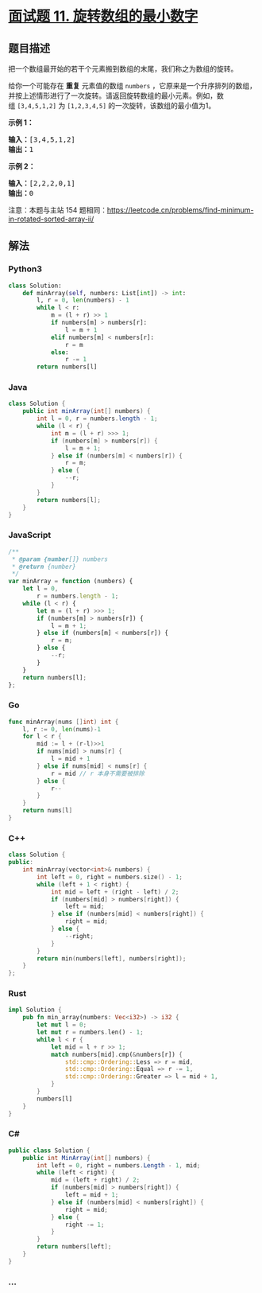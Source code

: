 # [面试题 11. 旋转数组的最小数字](https://leetcode.cn/problems/xuan-zhuan-shu-zu-de-zui-xiao-shu-zi-lcof/)

## 题目描述

<p>把一个数组最开始的若干个元素搬到数组的末尾，我们称之为数组的旋转。</p>

<p>给你一个可能存在&nbsp;<strong>重复</strong>&nbsp;元素值的数组&nbsp;<code>numbers</code>&nbsp;，它原来是一个升序排列的数组，并按上述情形进行了一次旋转。请返回旋转数组的最小元素。例如，数组&nbsp;<code>[3,4,5,1,2]</code> 为 <code>[1,2,3,4,5]</code> 的一次旋转，该数组的最小值为1。&nbsp;&nbsp;</p>

<p><strong>示例 1：</strong></p>

<pre>
<strong>输入：</strong>[3,4,5,1,2]
<strong>输出：</strong>1
</pre>

<p><strong>示例 2：</strong></p>

<pre>
<strong>输入：</strong>[2,2,2,0,1]
<strong>输出：</strong>0
</pre>

<p>注意：本题与主站 154 题相同：<a href="https://leetcode.cn/problems/find-minimum-in-rotated-sorted-array-ii/">https://leetcode.cn/problems/find-minimum-in-rotated-sorted-array-ii/</a></p>

## 解法

<!-- tabs:start -->

### **Python3**

```python
class Solution:
    def minArray(self, numbers: List[int]) -> int:
        l, r = 0, len(numbers) - 1
        while l < r:
            m = (l + r) >> 1
            if numbers[m] > numbers[r]:
                l = m + 1
            elif numbers[m] < numbers[r]:
                r = m
            else:
                r -= 1
        return numbers[l]
```

### **Java**

```java
class Solution {
    public int minArray(int[] numbers) {
        int l = 0, r = numbers.length - 1;
        while (l < r) {
            int m = (l + r) >>> 1;
            if (numbers[m] > numbers[r]) {
                l = m + 1;
            } else if (numbers[m] < numbers[r]) {
                r = m;
            } else {
                --r;
            }
        }
        return numbers[l];
    }
}
```

### **JavaScript**

```js
/**
 * @param {number[]} numbers
 * @return {number}
 */
var minArray = function (numbers) {
    let l = 0,
        r = numbers.length - 1;
    while (l < r) {
        let m = (l + r) >>> 1;
        if (numbers[m] > numbers[r]) {
            l = m + 1;
        } else if (numbers[m] < numbers[r]) {
            r = m;
        } else {
            --r;
        }
    }
    return numbers[l];
};
```

### **Go**

```go
func minArray(nums []int) int {
	l, r := 0, len(nums)-1
	for l < r {
		mid := l + (r-l)>>1
		if nums[mid] > nums[r] {
			l = mid + 1
		} else if nums[mid] < nums[r] {
			r = mid // r 本身不需要被排除
		} else {
			r--
		}
	}
	return nums[l]
}
```

### **C++**

```cpp
class Solution {
public:
    int minArray(vector<int>& numbers) {
        int left = 0, right = numbers.size() - 1;
        while (left + 1 < right) {
            int mid = left + (right - left) / 2;
            if (numbers[mid] > numbers[right]) {
                left = mid;
            } else if (numbers[mid] < numbers[right]) {
                right = mid;
            } else {
                --right;
            }
        }
        return min(numbers[left], numbers[right]);
    }
};
```

### **Rust**

```rust
impl Solution {
    pub fn min_array(numbers: Vec<i32>) -> i32 {
        let mut l = 0;
        let mut r = numbers.len() - 1;
        while l < r {
            let mid = l + r >> 1;
            match numbers[mid].cmp(&numbers[r]) {
                std::cmp::Ordering::Less => r = mid,
                std::cmp::Ordering::Equal => r -= 1,
                std::cmp::Ordering::Greater => l = mid + 1,
            }
        }
        numbers[l]
    }
}
```

### **C#**

```csharp
public class Solution {
    public int MinArray(int[] numbers) {
        int left = 0, right = numbers.Length - 1, mid;
        while (left < right) {
            mid = (left + right) / 2;
            if (numbers[mid] > numbers[right]) {
                left = mid + 1;
            } else if (numbers[mid] < numbers[right]) {
                right = mid;
            } else {
                right -= 1;
            }
        }
        return numbers[left];
    }
}
```

### **...**

```

```
<!-- tabs:end -->
